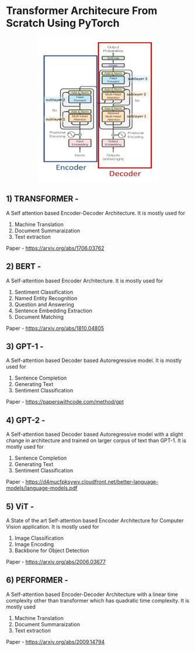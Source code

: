 # Transformer Architecure From Scratch Using PyTorch

<p align="center">
  <img src="https://github.com/ShivamRajSharma/Transformer-Architectures-From-Scratch/blob/master/gittransformer.png" height="400" />
</p>



## 1) TRANSFORMER - 
A Self attention based Encoder-Decoder Architecture. It is mostly used for 
1) Machine Translation
2) Document Summaraization
3) Text extraction

Paper - https://arxiv.org/abs/1706.03762

## 2) BERT - 
A Self-attention based Encoder Architecture. It is mostly used for 
1) Sentiment Classification
2) Named Entity Recognition
3) Question and Answering
4) Sentence Embedding Extraction
5) Document Matching

Paper - https://arxiv.org/abs/1810.04805

## 3) GPT-1 - 
A Self-attention based Decoder based Autoregressive model. It is mostly used for 
1) Sentence Completion
2) Generating Text
3) Sentiment Classification

Paper - https://paperswithcode.com/method/gpt

## 4) GPT-2 - 
A Self-attention based Decoder based Autoregressive model with a slight change in architecture and trained on larger corpus of text than GPT-1. It is mostly used for 
1) Sentence Completion
2) Generating Text
3) Sentiment Classification

Paper - https://d4mucfpksywv.cloudfront.net/better-language-models/language-models.pdf

## 5) ViT - 
A State of the art Self-attention based Encoder Architecture for Computer Vision application. It is mostly used for
1) Image Classification 
2) Image Encoding
3) Backbone for Object Detection

Paper - https://arxiv.org/abs/2006.03677

## 6) PERFORMER - 
A Self-attention based Encoder-Decoder Architecture with a linear time complexity other than transformer which has quadratic time complexity. It is mostly used
1) Machine Translation
2) Document Summaraization
3) Text extraction

Paper - https://arxiv.org/abs/2009.14794
